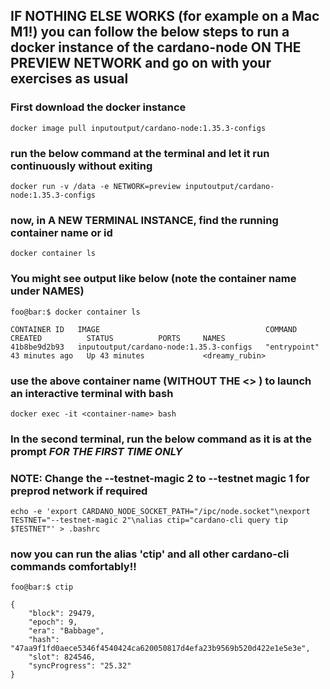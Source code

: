 ## IF NOTHING ELSE WORKS (for example on a Mac M1!) you can follow the below steps to run a docker instance of the cardano-node ON THE PREVIEW NETWORK and go on with your exercises as usual

### First download the docker instance

```
docker image pull inputoutput/cardano-node:1.35.3-configs
```

### run the below command at the terminal and let it run continuously without exiting
```
docker run -v /data -e NETWORK=preview inputoutput/cardano-node:1.35.3-configs
```

### now, in A NEW TERMINAL INSTANCE,  find the running container name or id 
```
docker container ls
```

### You might see output like below (note the container name under NAMES)
```console
foo@bar:$ docker container ls

CONTAINER ID   IMAGE                                     COMMAND        CREATED          STATUS          PORTS     NAMES
41b8be9d2b93   inputoutput/cardano-node:1.35.3-configs   "entrypoint"   43 minutes ago   Up 43 minutes             <dreamy_rubin>
```

### use the above container name (WITHOUT THE <> ) to launch an interactive terminal with bash
```
docker exec -it <container-name> bash
```

### In the second terminal, run the below command as it is at the prompt _FOR THE FIRST TIME ONLY_
### NOTE: Change the --testnet-magic 2 to --testnet magic 1 for preprod network if required
```
echo -e 'export CARDANO_NODE_SOCKET_PATH="/ipc/node.socket"\nexport TESTNET="--testnet-magic 2"\nalias ctip="cardano-cli query tip $TESTNET"' > .bashrc
```


### now you can run the alias 'ctip' and all other cardano-cli commands comfortably!!

```console
foo@bar:$ ctip

{
    "block": 29479,
    "epoch": 9,
    "era": "Babbage",
    "hash": "47aa9f1fd0aece5346f4540424ca620050817d4efa23b9569b520d422e1e5e3e",
    "slot": 824546,
    "syncProgress": "25.32"
}
```
